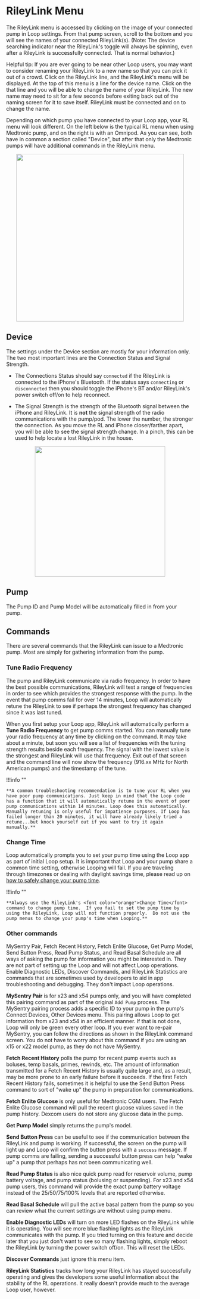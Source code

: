 # RileyLink Menu

The RileyLink menu is accessed by clicking on the image of your connected pump in Loop settings. From that pump screen, scroll to the bottom and you will see the names of your connected RileyLink(s). (Note: The device searching indicator near the RileyLink's toggle will always be spinning, even after a RileyLink is successfully connected. That is normal behavior.)

Helpful tip: If you are ever going to be near other Loop users, you may want to consider renaming your RileyLink to a new name so that you can pick it out of a crowd.  Click on the RileyLink line, and the RileyLink's menu will be displayed. At the top of this menu is a line for the device name. Click on the that line and you will be able to change the name of your RileyLink. The new name may need to sit for a few seconds before exiting back out of the naming screen for it to save itself. RileyLink must be connected and on to change the name.

Depending on which pump you have connected to your Loop app, your RL menu will look different. On the left below is the typical RL menu when using Medtronic pump, and on the right is with an Omnipod. As you can see, both have in common a section called "Device", but after that only the Medtronic pumps will have additional commands in the RileyLink menu.

<p align="center">
<img src="../img/rl-comp.png" width="450">
</p>

## Device

The settings under the Device section are mostly for your information only. The two most important lines are the Connection Status and Signal Strength.

* The Connections Status should say `connected` if the RileyLink is connected to the iPhone's Bluetooth. If the status says `connecting` or `disconnected` then you should toggle the iPhone's BT and/or RileyLink's power switch off/on to help reconnect.

* The Signal Strength is the strength of the Bluetooth signal between the iPhone and RileyLink.  It is **not** the signal strength of the radio communications with the pump/pod.  The lower the number, the stronger the connection. As you move the RL and iPhone closer/farther apart, you will be able to see the signal strength change. In a pinch, this can be used to help locate a lost RileyLink in the house.

<p align="center">
<img src="../img/RL_bt.jpg" width="350">
</p>

## Pump
The Pump ID and Pump Model will be automatically filled in from your pump.

## Commands

There are several commands that the RileyLink can issue to a Medtronic pump. Most are simply for gathering information from the pump.

### Tune Radio Frequency

The pump and RileyLink communicate via radio frequency. In order to have the best possible communications, RileyLink will test a range of frequencies in order to see which provides the strongest response with the pump. In the event that pump comms fail for over 14 minutes, Loop will automatically retune the RileyLink to see if perhaps the strongest frequency has changed since it was last tuned.

When you first setup your Loop app, RileyLink will automatically perform a **Tune Radio Frequency** to get pump comms started. You can manually tune your radio frequency at any time by clicking on the command. It may take about a minute, but soon you will see a list of frequencies with the tuning strength results beside each frequency. The signal with the lowest value is the strongest and RileyLink will use that frequency. Exit out of that screen and the command line will now show the frequency (916.xx MHz for North American pumps) and the timestamp of the tune.

!!!info ""

    **A common troubleshooting recommendation is to tune your RL when you have poor pump communications. Just keep in mind that the Loop code has a function that it will automatically retune in the event of poor pump communications within 14 minutes. Loop does this automatically.  Manually retuning is only useful for impatience purposes. If Loop has failed longer than 20 minutes, it will have already likely tried a retune...but knock yourself out if you want to try it again manually.**

### Change Time

Loop automatically prompts you to set your pump time using the Loop app as part of initial Loop setup.  It is important that Loop and your pump share a common time setting, otherwise Looping will fail.  If you are traveling through timezones or dealing with daylight savings time, please read up on [how to safely change your pump time](/troubleshooting/time-change.md#traveling-across-time-zones-and-daylight-savings).

!!!info ""

    **Always use the RileyLink's <font color="orange">Change Time</font> command to change pump time.  If you fail to set the pump time by using the RileyLink, Loop will not function properly.  Do not use the pump menus to change your pump's time when Looping.**

### Other commands

MySentry Pair, Fetch Recent History, Fetch Enlite Glucose, Get Pump Model, Send Button Press, Read Pump Status, and Read Basal Schedule are all ways of asking the pump for information you might be interested in. They are not part of setting up the Loop and will not affect Loop operations. Enable Diagnostic LEDs, Discover Commands, and RileyLink Statistics are commands that are sometimes used by developers to aid in app troubleshooting and debugging. They don't impact Loop operations.

**MySentry Pair** is for x23 and x54 pumps only, and you will have completed this pairing command as part of the original `Add Pump` process. The MySentry pairing process adds a specific ID to your pump in the pump's Connect Devices, Other Devices menu. This pairing allows Loop to get information from x23 and x54 in an efficient manner. If that is not done, Loop will only be green every other loop. If you ever want to re-pair MySentry, you can follow the directions as shown in the RileyLink command screen. You do not have to worry about this command if you are using an x15 or x22 model pump, as they do not have MySentry.

**Fetch Recent History** polls the pump for recent pump events such as boluses, temp basals, primes, rewinds, etc.  The amount of information transmitted for a Fetch Recent History is usually quite large and, as a result, may be more prone to an early failure before it succeeds. If the first Fetch Recent History fails, sometimes it is helpful to use the Send Button Press command to sort of "wake up" the pump in preparation for communications.

**Fetch Enlite Glucose** is only useful for Medtronic CGM users. The Fetch Enlite Glucose command will pull the recent glucose values saved in the pump history. Dexcom users do not store any glucose data in the pump.

**Get Pump Model** simply returns the pump's model.

**Send Button Press** can be useful to see if the communication between the RileyLink and pump is working. If successful, the screen on the pump will light up and Loop will confirm the button press with a `success` message. If pump comms are failing, sending a successful button press can help "wake up" a pump that perhaps has not been communicating well.

**Read Pump Status** is also nice quick pump read for reservoir volume, pump battery voltage, and pump status (bolusing or suspending). For x23 and x54 pump users, this command will provide the exact pump battery voltage instead of the 25/50/75/100% levels that are reported otherwise.

**Read Basal Schedule** will pull the active basal pattern from the pump so you can review what the current settings are without using pump menu.

**Enable Diagnostic LEDs** will turn on more LED flashes on the RileyLink while it is operating. You will see more blue flashing lights as the RileyLink communicates with the pump. If you tried turning on this feature and decide later that you just don't want to see so many flashing lights, simply reboot the RileyLink by turning the power switch off/on.  This will reset the LEDs.

**Discover Commands** just ignore this menu item.

**RileyLink Statistics** tracks how long your RileyLink has stayed successfully operating and gives the developers some useful information about the stability of the RL operations. It really doesn't provide much to the average Loop user, however.
